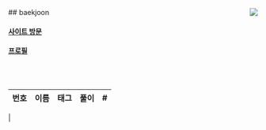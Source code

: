 <img align='right' src="http://mazassumnida.wtf/api/v2/generate_badge?boj=Otwooo">
## baekjoon

#### [사이트 방문](https://www.acmicpc.net/)

#### [프로필](https://www.acmicpc.net/user/otwooo)

<br>  
<br>  

| 번호 | 이름 | 태그 | 풀이 | # |
|:----:|:----:|:----:|:----:|:-:|
|